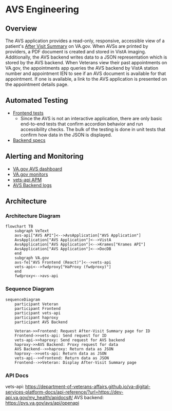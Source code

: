 # AVS Engineering

## Overview

The AVS application provides a read-only, responsive, accessible view of a patient's [After Visit Summary](https://github.com/department-of-veterans-affairs/va.gov-team/tree/master/products/health-care/digital-health-modernization/mhv-to-va.gov/avs#overview-and-problem-statement) on VA.gov. When AVSs are printed by providers, a PDF document is created and stored in VistA imaging. Additionally, the AVS backend writes data to a JSON representation which is stored by the AVS backend. When Veterans view their past appointments on VA.gov, the appointments app queries the AVS backend by VistA station number and appointment IEN to see if an AVS document is available for that appointment. If one is available, a link to the AVS application is presented on the appointment details page.

## Automated Testing

- [Frontend tests](https://github.com/department-of-veterans-affairs/vets-website/tree/main/src/applications/avs/tests)
  - Since the AVS is not an interactive application, there are only basic end-to-end tests that confirm accordion behavior and run accessibility checks. The bulk of the testing is done in unit tests that confirm how data in the JSON is displayed.
- [Backend specs](https://github.com/department-of-veterans-affairs/vets-api/tree/master/modules/avs/spec)

## Alerting and Monitoring

- [VA.gov AVS dashboard](https://vagov.ddog-gov.com/dashboard/afd-cht-fsb/vagov-after-visit-summary)
- [VA.gov monitors](https://vagov.ddog-gov.com/monitors/manage?q=service%3Aafter-visit-summary&order=desc)
- [vets-api APM](https://vagov.ddog-gov.com/services/service/after-visit-summary?env=eks-prod)
- [AVS Backend logs](https://vetext.ddog-gov.com/logs?query=service%3Aavs-web-apache-prod%20%22%2Favs%2Fapi%22%20)

## Architecture

### Architecture Diagram

```mermaid
flowchart TB
    subgraph VeText
    avs-api["AVS API"]<-->AvsApplication["AVS Application"]
    AvsApplication["AVS Application"]<-->VistA
    AvsApplication["AVS Application"]<-->Krames["Krames API"]
    AvsApplication["AVS Application"]<-->DocDB
    end
    subgraph VA.gov
    avs-fe["AVS Frontend (React)"]<-->vets-api
    vets-api<-->fwdproxy["HaProxy (fwdproxy)"]
    end    
    fwdproxy<-->avs-api
```

### Sequence Diagram

```mermaid
sequenceDiagram
    participant Veteran
    participant Frontend
    participant vets-api
    participant haproxy
    participant AVS Backend

    Veteran->>Frontend: Request After-Visit Summary page for ID
    Frontend->>vets-api: Send request for ID
    vets-api->>haproxy: Send request for AVS backend
    haproxy->>AVS Backend: Proxy request for data
    AVS Backend-->>haproxy: Return data as JSON
    haproxy-->>vets-api: Return data as JSON
    vets-api-->>Frontend: Return data as JSON
    Frontend-->>Veteran: Display After-Visit Summary page
```

### API Docs

vets-api: https://department-of-veterans-affairs.github.io/va-digital-services-platform-docs/api-reference/?url=https://dev-api.va.gov/my_health/apidocs#/
AVS backend: https://pvs.va.gov/avs/api/openapi

